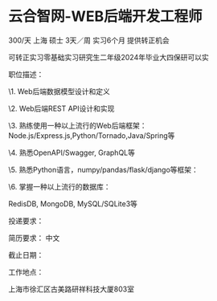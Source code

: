 # 云合智网-WEB后端开发工程师

300/天 上海 硕士 3天／周 实习6个月 提供转正机会

可转正实习零基础实习研究生二年级2024年毕业大四保研可以实

职位描述：

\1. Web后端数据模型设计和定义

\2. Web后端REST API设计和实现

\3. 熟练使用一种以上流行的Web后端框架：Node.js/Express.js,Python/Tornado,Java/Spring等

\4. 熟悉OpenAPI/Swagger, GraphQL等

\5. 熟悉Python语言，numpy/pandas/flask/django等框架：

\6. 掌握一种以上流行的数据库：

RedisDB, MongoDB, MySQL/SQLite3等

投递要求：

简历要求： 中文

截止日期：

工作地点：

上海市徐汇区古美路研祥科技大厦803室